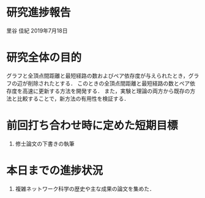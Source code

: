 研究進捗報告
================
里谷 佳紀
2019年7月18日

# 研究全体の目的

グラフと全頂点間距離と最短経路の数およびペア依存度が与えられたとき，グラフの辺が削除されたとする．
このときの全頂点間距離と最短経路の数とペア依存度を高速に更新する方法を開発する．
また，実験と理論の両方から既存の方法と比較することで，新方法の有用性を検証する．

# 前回打ち合わせ時に定めた短期目標

1.  修士論文の下書きの執筆

# 本日までの進捗状況

1.  複雑ネットワーク科学の歴史や主な成果の論文を集めた．
